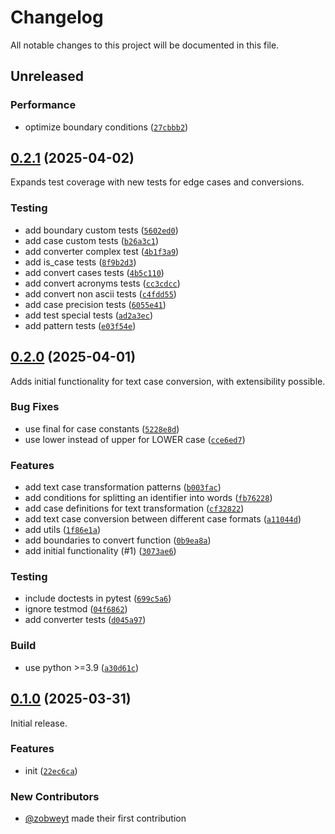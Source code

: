 # Changelog

All notable changes to this project will be documented in this file.

## Unreleased

### <!-- 2 -->Performance <!-- omit in toc -->

- optimize boundary conditions ([`27cbbb2`](https://github.com/zobweyt/textcase/commit/27cbbb2643ba957f4318f150a109e728610dee73))

## [0.2.1](https://github.com/zobweyt/textcase/compare/0.2.0...0.2.1) (2025-04-02)

Expands test coverage with new tests for edge cases and conversions.

### <!-- 4 -->Testing <!-- omit in toc -->

- add boundary custom tests ([`5602ed0`](https://github.com/zobweyt/textcase/commit/5602ed019ebfae8ea5df6fe17f2593bac4e99e9e))
- add case custom tests ([`b26a3c1`](https://github.com/zobweyt/textcase/commit/b26a3c1020f046b0c57399ddb03b1b3953d44dcc))
- add converter complex test ([`4b1f3a9`](https://github.com/zobweyt/textcase/commit/4b1f3a91a72a928cc81dac6966899b961aff3547))
- add is_case tests ([`8f9b2d3`](https://github.com/zobweyt/textcase/commit/8f9b2d3bbc6137ca261a758781734ab2240b38a5))
- add convert cases tests ([`4b5c110`](https://github.com/zobweyt/textcase/commit/4b5c11091c036ef21aa56ce0ea85f23b8d531229))
- add convert acronyms tests ([`cc3cdcc`](https://github.com/zobweyt/textcase/commit/cc3cdcc965c87b75eb85d68d4c99cf9801dadd71))
- add convert non ascii tests ([`c4fdd55`](https://github.com/zobweyt/textcase/commit/c4fdd55eb01aabe39667e87fc07950d7fa439dab))
- add case precision tests ([`6055e41`](https://github.com/zobweyt/textcase/commit/6055e41ff0b8a68102c60ec5578bede838a7461f))
- add test special tests ([`ad2a3ec`](https://github.com/zobweyt/textcase/commit/ad2a3ecd03796fc356c5d70c0236e22578b188eb))
- add pattern tests ([`e03f54e`](https://github.com/zobweyt/textcase/commit/e03f54ecdc3554c5145ef66f1cb14e46a34e5fae))

## [0.2.0](https://github.com/zobweyt/textcase/compare/0.1.0...0.2.0) (2025-04-01)

Adds initial functionality for text case conversion, with extensibility possible.

### <!-- 0 -->Bug Fixes <!-- omit in toc -->

- use final for case constants ([`5228e8d`](https://github.com/zobweyt/textcase/commit/5228e8dda4bb4a503791b1206adc54c2664d39c2))
- use lower instead of upper for LOWER case ([`cce6ed7`](https://github.com/zobweyt/textcase/commit/cce6ed7371976e762ddf3adfe7d176635910df7f))

### <!-- 1 -->Features <!-- omit in toc -->

- add text case transformation patterns ([`b003fac`](https://github.com/zobweyt/textcase/commit/b003fac291a21dae0ca19688cb0fa2ea23aceb7b))
- add conditions for splitting an identifier into words ([`fb76228`](https://github.com/zobweyt/textcase/commit/fb762289d34080cf9bd380c66330598a428dcc9d))
- add case definitions for text transformation ([`cf32822`](https://github.com/zobweyt/textcase/commit/cf328225c81a1ab03962cb7222a6312f1d948ffa))
- add text case conversion between different case formats ([`a11044d`](https://github.com/zobweyt/textcase/commit/a11044d2545e4af41bca6a7d19b48302f3f8bfca))
- add utils ([`1f86e1a`](https://github.com/zobweyt/textcase/commit/1f86e1a0d18936a8ec3dbd81113a4dd3d3314c4f))
- add boundaries to convert function ([`0b9ea8a`](https://github.com/zobweyt/textcase/commit/0b9ea8ab20fe2f4419a13f18d68d8a9464e53da3))
- add initial functionality (#1) ([`3073ae6`](https://github.com/zobweyt/textcase/commit/3073ae63db2b50f0e673af851f2bb2b6b5f34942))

### <!-- 4 -->Testing <!-- omit in toc -->

- include doctests in pytest ([`699c5a6`](https://github.com/zobweyt/textcase/commit/699c5a6e21fcab62a22cff50c6790458727039a1))
- ignore testmod ([`04f6862`](https://github.com/zobweyt/textcase/commit/04f68629afaecc402347a70f92edb4e82f1ffa4d))
- add converter tests ([`d045a97`](https://github.com/zobweyt/textcase/commit/d045a974b9506256e1045fbf88199261f3fbd33c))

### Build <!-- omit in toc -->

- use python >=3.9 ([`a30d61c`](https://github.com/zobweyt/textcase/commit/a30d61c40cd246fad26f95a2659c9d70a1b31c43))

## [0.1.0](https://github.com/zobweyt/textcase/commits/0.1.0) (2025-03-31)

Initial release.

### <!-- 1 -->Features <!-- omit in toc -->

- init ([`22ec6ca`](https://github.com/zobweyt/textcase/commit/22ec6ca462445c19b8de9a3e378905d4be7ca94a))

### New Contributors <!-- omit in toc -->

- [@zobweyt](https://github.com/zobweyt) made their first contribution
